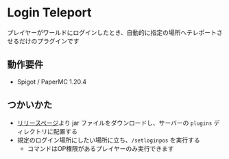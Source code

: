 # Login Teleport

プレイヤーがワールドにログインしたとき、自動的に指定の場所へテレポートさせるだけのプラグインです

## 動作要件
- Spigot / PaperMC 1.20.4

## つかいかた
- [リリースページ](https://github.com/Hyoira/spigot-loginteleport/releases/latest)より jar ファイルをダウンロードし、サーバーの `plugins` ディレクトリに配置する
- 規定のログイン場所にしたい場所に立ち、`/setloginpos` を実行する
  - コマンドはOP権限があるプレイヤーのみ実行できます
